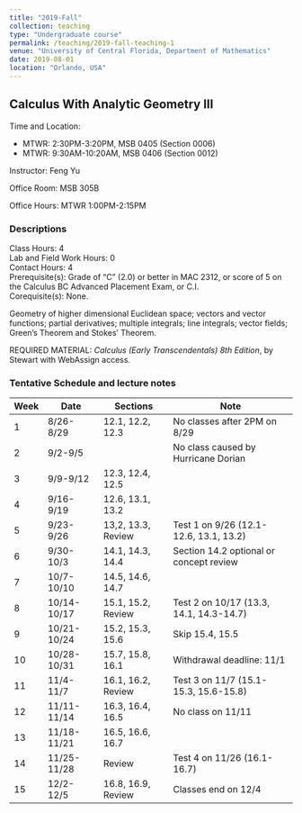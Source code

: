 ```yaml
---
title: "2019-Fall"
collection: teaching
type: "Undergraduate course"
permalink: /teaching/2019-fall-teaching-1
venue: "University of Central Florida, Department of Mathematics"
date: 2019-08-01
location: "Orlando, USA"
---
```


## Calculus With Analytic Geometry III

Time and Location:

- MTWR: 2:30PM-3:20PM, MSB 0405 (Section 0006)
- MTWR: 9:30AM-10:20AM, MSB 0406 (Section 0012)

Instructor: Feng Yu

Office Room: MSB 305B

Office Hours: MTWR 1:00PM-2:15PM

### Descriptions

Class Hours: 4\
Lab and Field Work Hours: 0\
Contact Hours: 4\
Prerequisite(s): Grade of “C” (2.0) or better in MAC 2312, or score of 5 on the Calculus BC Advanced Placement Exam, or C.I.\
Corequisite(s): None.

Geometry of higher dimensional Euclidean space; vectors and vector functions; partial derivatives; multiple integrals; line integrals; vector fields; Green’s Theorem and Stokes’ Theorem.

REQUIRED MATERIAL: _Calculus (Early Transcendentals) 8th Edition_, by Stewart with WebAssign access.

### Tentative Schedule and lecture notes

| Week | Date        | Sections           | Note                                    |
| ---- | ----------- | ------------------ | --------------------------------------- |
| 1    | 8/26-8/29   | 12.1, 12.2, 12.3   | No classes after 2PM on 8/29            |
| 2    | 9/2-9/5     |                    | No class caused by Hurricane Dorian     |
| 3    | 9/9-9/12    | 12.3, 12.4, 12.5   |                                         |
| 4    | 9/16-9/19   | 12.6, 13.1, 13.2   |                                         |
| 5    | 9/23-9/26   | 13,2, 13.3, Review | Test 1 on 9/26 (12.1-12.6, 13.1, 13.2)  |
| 6    | 9/30-10/3   | 14.1, 14.3, 14.4   | Section 14.2 optional or concept review |
| 7    | 10/7-10/10  | 14.5, 14.6, 14.7   |                                         |
| 8    | 10/14-10/17 | 15.1, 15.2, Review | Test 2 on 10/17 (13.3, 14.1, 14.3-14.7) |
| 9    | 10/21-10/24 | 15.2, 15.3, 15.6   | Skip 15.4, 15.5                         |
| 10   | 10/28-10/31 | 15.7, 15.8, 16.1   | Withdrawal deadline: 11/1               |
| 11   | 11/4-11/7   | 16.1, 16.2, Review | Test 3 on 11/7 (15.1-15.3, 15.6-15.8)   |
| 12   | 11/11-11/14 | 16.3, 16.4, 16.5   | No class on 11/11                       |
| 13   | 11/18-11/21 | 16.5, 16.6, 16.7   |                                         |
| 14   | 11/25-11/28 | Review             | Test 4 on 11/26 (16.1-16.7)             |
| 15   | 12/2-12/5   | 16.8, 16.9, Review | Classes end on 12/4                     |
